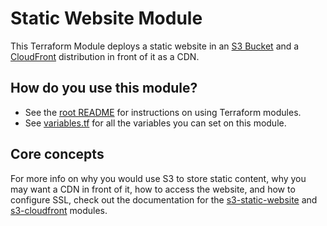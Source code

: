 # Static Website Module

This Terraform Module deploys a static website in an [S3 Bucket](https://aws.amazon.com/s3/) and a [CloudFront](https://aws.amazon.com/cloudfront/) distribution in front of it as a CDN.

## How do you use this module?

* See the [root README](/README.md) for instructions on using Terraform modules.
* See [variables.tf](./variables.tf) for all the variables you can set on this module.

## Core concepts

For more info on why you would use S3 to store static content, why you may want a CDN in front of it, how to access the 
website, and how to configure SSL, check out the documentation for the 
[s3-static-website](https://github.com/gruntwork-io/terraform-aws-static-assets/tree/master/modules/s3-static-website) and
[s3-cloudfront](https://github.com/gruntwork-io/terraform-aws-static-assets/tree/master/modules/s3-cloudfront) modules.
